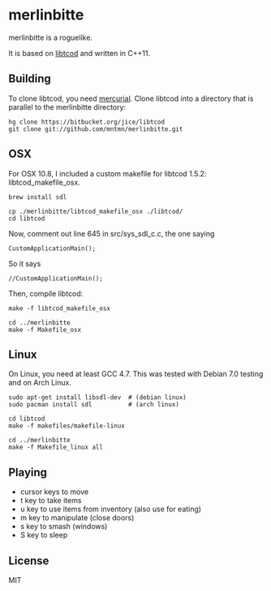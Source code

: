merlinbitte
===========

merlinbitte is a roguelike.

It is based on [libtcod] and written in C++11.

Building
--------

To clone libtcod, you need [mercurial]. Clone libtcod into a directory that is parallel to the
merlinbitte directory:

    hg clone https://bitbucket.org/jice/libtcod
    git clone git://github.com/mntmn/merlinbitte.git

OSX
---

For OSX 10.8, I included a custom makefile for libtcod 1.5.2: libtcod_makefile_osx. 
    
    brew install sdl
    
    cp ./merlinbitte/libtcod_makefile_osx ./libtcod/
    cd libtcod

Now, comment out line 645 in src/sys_sdl_c.c, the one saying
    
    CustomApplicationMain();

So it says

    //CustomApplicationMain();

Then, compile libtcod:

    make -f libtcod_makefile_osx
    
    cd ../merlinbitte
    make -f Makefile_osx

Linux
-----

On Linux, you need at least GCC 4.7. This was tested with Debian 7.0 testing and on Arch Linux.

    sudo apt-get install libsdl-dev  # (debian linux)
    sudo pacman install sdl          # (arch linux)
    
    cd libtcod
    make -f makefiles/makefile-linux
    
    cd ../merlinbitte
    make -f Makefile_linux all

Playing
-------

- cursor keys to move
- t key to take items
- u key to use items from inventory (also use for eating)
- m key to manipulate (close doors)
- s key to smash (windows)
- S key to sleep

License
-------

MIT

  [libtcod]: http://doryen.eptalys.net/libtcod/
  [mercurial]: http://mercurial.selenic.com/
